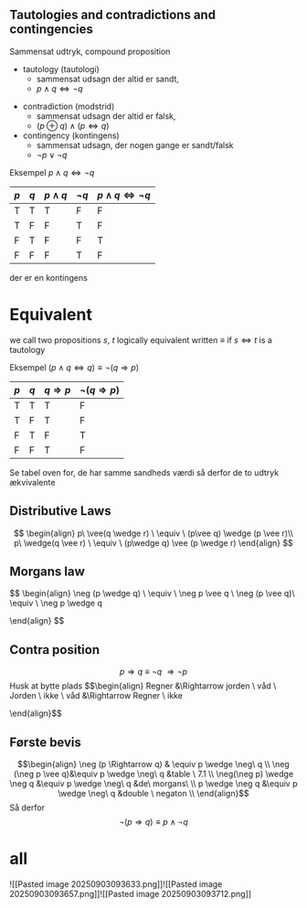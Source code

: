 


## Tautologies and contradictions and contingencies

Sammensat udtryk, compound proposition
* tautology (tautologi)
	- sammensat udsagn der altid er sandt, 
	- $p \wedge q \Leftrightarrow \neg q$
- contradiction (modstrid)
	- sammensat udsagn der altid er falsk, 
	- $(p \oplus q) \wedge (p \Leftrightarrow q)$
- contingency (kontingens)
	- sammensat udsagn, der nogen gange er sandt/falsk
	- $\neg p \vee \neg q$

Eksempel 
$p \wedge q \Leftrightarrow \neg q$

| $p$ | $q$ | $p\wedge q$ | $\neg q$ | $p \wedge q \Leftrightarrow \neg q$ |
| --- | --- | ----------- | -------- | ----------------------------------- |
| T   | T   | T           | F        | F                                   |
| T   | F   | F           | T        | F                                   |
| F   | T   | F           | F        | T                                   |
| F   | F   | F           | T        | F                                   |
der er en kontingens


# Equivalent 
we call two propositions $s$, $t$ logically equivalent written $\equiv$ if $s \Leftrightarrow t$ is a tautology


Eksempel
$(p\wedge q \Leftrightarrow q) \equiv  \neg (q\Rightarrow p)$

| $p$ | $q$ | $q\Rightarrow p$ | $\neg (q\Rightarrow p)$ |
| --- | --- | ---------------- | ----------------------- |
| T   | T   | T                | F                       |
| T   | F   | T                | F                       |
| F   | T   | F                | T                       |
| F   | F   | T                | F                       |

Se tabel oven for, de har samme sandheds værdi så derfor de to udtryk ækvivalente 


## Distributive Laws

$$
\begin{align}
p\ \vee(q \wedge r) \ \equiv \ (p\vee q) \wedge (p \vee r)\\
p\ \wedge(q \vee r) \ \equiv \ (p\wedge q) \vee (p \wedge r)
\end{align}
$$
## Morgans law 

$$
\begin{align}
\neg (p \wedge q) \ \equiv \ \neg p \vee q \\
\neg (p \vee q)\ \equiv \ \neg p \wedge q

\end{align}
$$

## Contra position
$$p\Rightarrow q \ \equiv \ \neg q \ \Rightarrow \neg p$$
Husk at bytte plads
$$\begin{align}
Regner  &\Rightarrow jorden \ våd \\
Jorden \ ikke \ våd  &\Rightarrow Regner \ ikke

\end{align}$$




## Første bevis

$$\begin{align}
\neg (p \Rightarrow q) & \equiv p \wedge \neg\  q    \\
\neg (\neg p \vee q)&\equiv p \wedge \neg\  q  &table \ 7.1  \\
\neg(\neg p) \wedge \neg q &\equiv p \wedge \neg\  q  &de\ morgans\  \\
p \wedge \neg q &\equiv p \wedge \neg\  q  &double \ negaton  \\
\end{align}$$
Så derfor
$$\neg (p \Rightarrow q) \equiv p \wedge \neg q$$


# all 
![[Pasted image 20250903093633.png]]![[Pasted image 20250903093657.png]]![[Pasted image 20250903093712.png]]